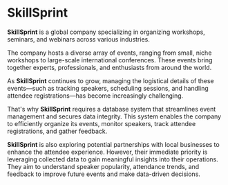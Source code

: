 # SkillSprint

**SkillSprint** is a global company specializing in organizing workshops, seminars, and webinars across various industries.  

The company hosts a diverse array of events, ranging from small, niche workshops to large-scale international conferences. These events bring together experts, professionals, and enthusiasts from around the world.  

As **SkillSprint** continues to grow, managing the logistical details of these events—such as tracking speakers, scheduling sessions, and handling attendee registrations—has become increasingly challenging.  

That's why **SkillSprint** requires a database system that streamlines event management and secures data integrity. This system enables the company to efficiently organize its events, monitor speakers, track attendee registrations, and gather feedback.  

**SkillSprint** is also exploring potential partnerships with local businesses to enhance the attendee experience. However, their immediate priority is leveraging collected data to gain meaningful insights into their operations. They aim to understand speaker popularity, attendance trends, and feedback to improve future events and make data-driven decisions.  
